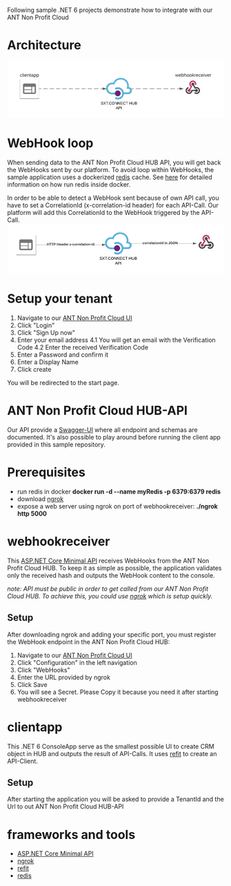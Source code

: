 Following sample .NET 6 projects demonstrate how to integrate with our ANT Non Profit Cloud

# Architecture

![architecture](/docs/images/arch.png)

# WebHook loop
When sending data to the ANT Non Profit Cloud HUB API, you will get back the WebHooks sent by our platform. To avoid loop within WebHooks, the sample application uses a dockerized [redis](https://redis.io/) cache. See [here](https://jeremylindsayni.wordpress.com/2016/11/24/connect-to-a-redis-container-hosted-in-docker-from-a-net-core-application/) for detailed information on how run redis inside docker.

In order to be able to detect a WebHook sent because of own API call, you have to set a CorrelationId (x-correlation-id header) for each API-Call. Our platform will add this CorrelationId to the WebHook triggered by the API-Call.
![correlationid](/docs/images/correlationid.png)

# Setup your tenant

1. Navigate to our [ANT Non Profit Cloud UI](https://app.test.sextant.cloud)
2. Click "Login"
3. Click "Sign Up now"
4. Enter your email address
   4.1 You will get an email with the Verification Code
   4.2 Enter the received Verification Code
5. Enter a Password and confirm it
6. Enter a Display Name
7. Click create

You will be redirected to the start page.

# ANT Non Profit Cloud HUB-API

Our API provide a [Swagger-UI](https://hub.test.sextant.cloud/index.html) where all endpoint and schemas are documented. It's also possible to play around before running the client app provided in this sample repository.

# Prerequisites

- run redis in docker **docker run -d --name myRedis -p 6379:6379 redis**
- download [ngrok](https://ngrok.com/download)
- expose a web server using ngrok on port of webhookreceiver: **./ngrok http 5000**

# webhookreceiver

This [ASP.NET Core Minimal API](https://docs.microsoft.com/en-us/aspnet/core/fundamentals/minimal-apis?view=aspnetcore-6.0) receives WebHooks from the ANT Non Profit Cloud HUB.
To keep it as simple as possible, the application validates only the received hash and outputs the WebHook content to the console.

_note: API must be public in order to get called from our ANT Non Profit Cloud HUB. To achieve this, you could use [ngrok](https://ngrok.com/) which is setup quickly._

## Setup

After downloading ngrok and adding your specific port, you must register the WebHook endpoint in the ANT Non Profit Cloud HUB:

1. Navigate to our [ANT Non Profit Cloud UI](https://app.test.sextant.cloud)
2. Click "Configuration" in the left navigation
3. Click "WebHooks"
4. Enter the URL provided by ngrok
5. Click Save
6. You will see a Secret. Please Copy it because you need it after starting webhookreceiver

# clientapp

This .NET 6 ConsoleApp serve as the smallest possible UI to create CRM object in HUB and outputs the result of API-Calls. It uses [refit](https://github.com/reactiveui/refit) to create an API-Client.

## Setup

After starting the application you will be asked to provide a TenantId and the Url to out ANT Non Profit Cloud HUB-API

# frameworks and tools

- [ASP.NET Core Minimal API](https://docs.microsoft.com/en-us/aspnet/core/fundamentals/minimal-apis?view=aspnetcore-6.0)
- [ngrok](https://ngrok.com/)
- [refit](https://github.com/reactiveui/refit)
- [redis](https://redis.io/)

